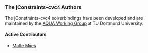 ### The jConstraints-cvc4 Authors

The jConstraints-cvc4 solverbindings have been developed and
are maintained by the [AQUA Working Group](http://aqua.engineering/) at
TU Dortmund University.

#### Active Contributors

* [Malte Mues](mailto:mail.mues@gmail.com)
